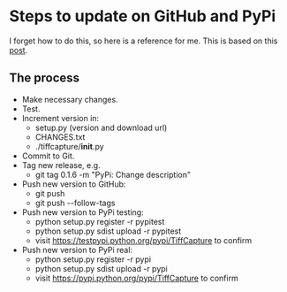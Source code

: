# Steps to update on GitHub and PyPi

I forget how to do this, so here is a reference for me. This is based on this [post](http://peterdowns.com/posts/first-time-with-pypi.html).

## The process

- Make necessary changes.
- Test.
- Increment version in:
    * setup.py (version and download url)
    * CHANGES.txt
    * ./tiffcapture/__init__.py
- Commit to Git.
- Tag new release, e.g.
    * git tag 0.1.6 -m "PyPi: Change description"
- Push new version to GitHub:
    * git push 
    * git push --follow-tags
- Push new version to PyPi testing: 
    * python setup.py register -r pypitest
    * python setup.py sdist upload -r pypitest
    * visit https://testpypi.python.org/pypi/TiffCapture to confirm
- Push new version to PyPi real:
    * python setup.py register -r pypi
    * python setup.py sdist upload -r pypi
    * visit https://pypi.python.org/pypi/TiffCapture to confirm


